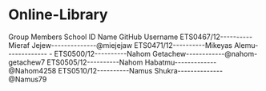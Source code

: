 # Online-Library
Group Members
School ID               Name                GitHub Username
ETS0467/12----------Mieraf Jejew--------------@miejejaw
ETS0471/12----------Mikeyas Alemu-------------    -
ETS0500/12----------Nahom Getachew------------@nahom-getachew7
ETS0505/12----------Nahom Habatmu-------------@Nahom4258
ETS0510/12----------Namus Shukra--------------@Namus79
